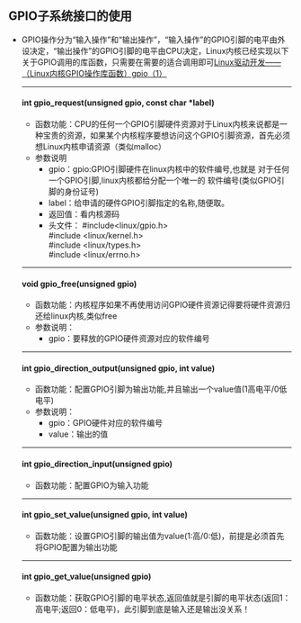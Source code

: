 ## GPIO子系统接口的使用

- GPIO操作分为“输入操作”和“输出操作”，“输入操作”的GPIO引脚的电平由外设决定，“输出操作”的GPIO引脚的电平由CPU决定，Linux内核已经实现以下关于GPIO调用的库函数，只需要在需要的适合调用即可[Linux驱动开发——（Linux内核GPIO操作库函数）gpio（1）](https://blog.51cto.com/u_6043682/3705032#int__gpio_requestunsigned_gpio_%09const_char_label_5)

	---
	#### int gpio_request(unsigned gpio, const char *label)
	-   函数功能：CPU的任何一个GPIO引脚硬件资源对于Linux内核来说都是一种宝贵的资源，如果某个内核程序要想访问这个GPIO引脚资源，首先必须想Linux内核申请资源（类似malloc）
	- 参数说明
		- gpio：gpio:GPIO引脚硬件在linux内核中的软件编号,也就是  对于任何一个GPIO引脚,linux内核都给分配一个唯一的  软件编号(类似GPIO引脚的身份证号)
		 - label：给申请的硬件GPIO引脚指定的名称,随便取。
		 - 返回值：看内核源码
		 - 头文件：
		 \#include<linux/gpio.h>  
		 \#include <linux/kernel.h>  
		 \#include <linux/types.h>  
		 \#include <linux/errno.h>
	---
	
 	#### void gpio_free(unsigned gpio)
	
	- 函数功能：内核程序如果不再使用访问GPIO硬件资源记得要将硬件资源归还给linux内核,类似free
	- 参数说明：
		- gpio：要释放的GPIO硬件资源对应的软件编号
	---
	#### int gpio_direction_output(unsigned gpio, int value)
	
	-   函数功能：配置GPIO引脚为输出功能,并且输出一个value值(1高电平/0低电平)
	-    参数说明：
			- gpio：GPIO硬件对应的软件编号
			- value：输出的值

	---
	#### int gpio_direction_input(unsigned gpio)
	- 函数功能：配置GPIO为输入功能

	---
	
	#### int gpio_set_value(unsigned gpio, int value)
	-   函数功能：设置GPIO引脚的输出值为value(1:高/0:低)，前提是必须首先将GPIO配置为输出功能

	---
	#### int gpio_get_value(unsigned gpio)
	-   函数功能：获取GPIO引脚的电平状态,返回值就是引脚的电平状态(返回1：高电平;返回0：低电平)，此引脚到底是输入还是输出没关系！